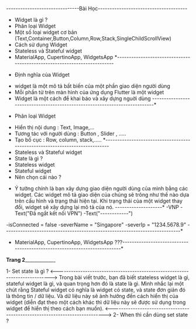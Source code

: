 <!-- # ndl_dev

A new Flutter project.

## Getting Started

This project is a starting point for a Flutter application.

A few resources to get you started if this is your first Flutter project:

- [Lab: Write your first Flutter app](https://docs.flutter.dev/get-started/codelab)
- [Cookbook: Useful Flutter samples](https://docs.flutter.dev/cookbook)

For help getting started with Flutter development, view the
[online documentation](https://docs.flutter.dev/), which offers tutorials,
samples, guidance on mobile development, and a full API reference. -->
-------------------------------Bài Học--------------------------------------
- Widget là gì ? 
- Phân loại Widget 
- Một số loại widget cơ bản (Text,Container,Button,Column,Row,Stack,SingleChildScrollView)
- Cách sử dụng Widget 
- Stateless và Stateful widget
- MaterialApp, CupertinoApp, WidgetsApp
*-------------------------------------------------------------------------
* Định nghĩa của Widget
- widget là một mô tả bất biến của một phần giao diện người dùng
- Mỗi phần tử trên màn hình của ứng dụng Flutter là một widget
- Widget là một cách để khai báo và xây dựng nguời dùng
---------------------------------------------------------------------------*
* Phân loại Widget 
- Hiển thị nội dung : Text, Image,...
- Tương tác với người dùng : Button , Slider , .....
- Tạo bố cục : Row, column, stack,.....
*----------------------------------------------------------------------------
- Stateless và Stateful widget
- State là gì ? 
- Stateless widget
- Stateful widget
- Nên chọn cái nào ? 
* Ý tưởng chính là bạn xây dựng giao diện người dùng của mình bằng các widget. Các widget mô tả giao diện của chúng sẽ trông như thế nào dựa trên cấu hình và trạng thái hiện tại. Khi trạng thái của một widget thay đổi, widget sẽ xây dựng lại mô tả của nó.
--------------------*
-VNP
-Text("Đã ngắt kết nối VPN")
-Text("------------")

-isConnected = false
-severName = "Singapore"
-severIp = "1234.5678.9"
---------------------------------------------------------------------------*
- MaterialApp, CupertinoApp, WidgetsApp
???-------------------------------------------------------------------------*

____________________________Trang 2_________________________________________

1- Set state là gì ?
<---------------------------------------------------------------------------> Trong bài viết trước, bạn đã biết stateless widget là gì, stateful widget là gì, và quan trọng hơn đó là state là gì. Mình nhắc lại một chút rằng Stateful widget có nghĩa là widget có state, và state đơn giản đó là thông tin / dữ liệu. Và dữ liệu này sẽ ảnh hưởng đến cách hiển thị của widget (diễn đạt theo một cách khác thì dữ liệu này sẽ được sử dụng trong widget để hiển thị theo cách bạn muốn).
<--------------------------------------------------------------------------->
2- When thì cần dùng set state ?

